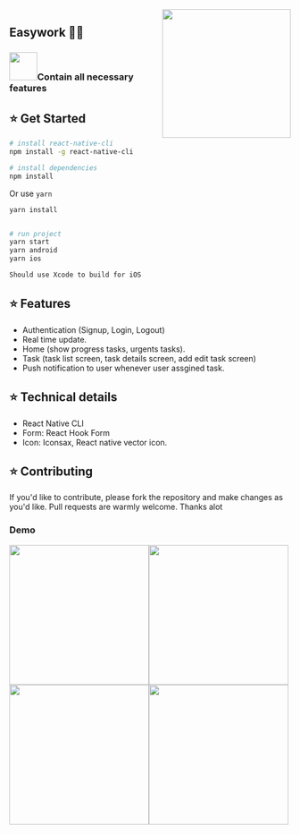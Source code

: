 <img align='right' src="https://media.giphy.com/media/M9gbBd9nbDrOTu1Mqx/giphy.gif" width="230">
 
## Easywork 👨‍💻

### <img src="https://media.giphy.com/media/VgCDAzcKvsR6OM0uWg/giphy.gif" width="50">Contain all necessary features 

## :star: Get Started

```bash
# install react-native-cli
npm install -g react-native-cli
```
``` bash
# install dependencies
npm install
```
Or use `yarn`
``` bash
yarn install
```
``` bash

# run project
yarn start
yarn android
yarn ios
```
``` bash
Should use Xcode to build for iOS
```

## :star: Features
- Authentication (Signup, Login, Logout)
- Real time update.
- Home (show progress tasks, urgents tasks).
- Task (task list screen, task details screen, add edit task screen)
- Push notification to user whenever user assgined task. 

## :star: Technical details
- React Native CLI
- Form: React Hook Form
- Icon: Iconsax, React native vector icon.

## :star: Contributing

If you'd like to contribute, please fork the repository and make changes as
you'd like. Pull requests are warmly welcome. Thanks alot

### Demo
<div style="display: flex; flex-wrap: wrap">
 <img src="https://github.com/baodien1405/easywork/assets/63298399/a57f3943-ba98-4e0f-b949-0957add68d6d"  width="250">
 <img src="https://github.com/baodien1405/easywork/assets/63298399/a19e338a-f37f-4fac-a008-c5f6bf612fd0"  width="250">
</div>
<div style="display: flex; flex-wrap: wrap">
  <img src="https://github.com/baodien1405/easywork/assets/63298399/011b155e-d8f0-412b-8450-ce8cfd92825d" width="250">
  <img src="https://github.com/baodien1405/easywork/assets/63298399/1f95586e-209d-4b2e-bd06-66abf2aff26b" width="250">
</div>




